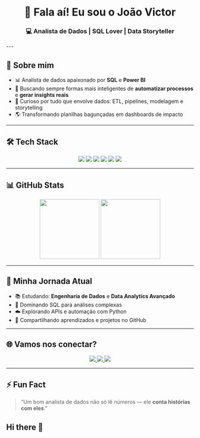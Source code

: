 <!-- Banner Animado ou Frase de Impacto -->
<h1 align="center">👋 Fala aí! Eu sou o João Victor</h1>
<h3 align="center">💻 Analista de Dados | SQL Lover | Data Storyteller</h3>
---

## 🧭 Sobre mim

- 📊 Analista de dados apaixonado por **SQL** e **Power BI**  
- 🚀 Buscando sempre formas mais inteligentes de **automatizar processos** e **gerar insights reais**  
- 🧠 Curioso por tudo que envolve dados: ETL, pipelines, modelagem e storytelling  
- 🌎 Transformando planilhas bagunçadas em dashboards de impacto  

---

## 🛠️ Tech Stack

<p align="center">
  <img src="https://img.shields.io/badge/SQL-316192?style=for-the-badge&logo=postgresql&logoColor=white"/>
  <img src="https://img.shields.io/badge/Power%20BI-F2C811?style=for-the-badge&logo=powerbi&logoColor=black"/>
  <img src="https://img.shields.io/badge/Python-3670A0?style=for-the-badge&logo=python&logoColor=ffdd54"/>
  <img src="https://img.shields.io/badge/Excel-217346?style=for-the-badge&logo=microsoft-excel&logoColor=white"/>
  <img src="https://img.shields.io/badge/VBA-217346?style=for-the-badge&logo=visual-basic&logoColor=white"/>
  <img src="https://img.shields.io/badge/GitHub-181717?style=for-the-badge&logo=github&logoColor=white"/>
</p>

---

## 📊 GitHub Stats

<p align="center">
  <img height="160em" src="https://github-readme-stats.vercel.app/api?username=Jao-Alves&show_icons=true&theme=tokyonight&hide_border=true&count_private=true"/>
  <img height="160em" src="https://github-readme-stats.vercel.app/api/top-langs/?username=Jao-Alves&layout=compact&theme=tokyonight&hide_border=true"/>
</p>

---

## 🧠 Minha Jornada Atual

- 📚 Estudando: **Engenharia de Dados** e **Data Analytics Avançado**
- 🧰 Dominando SQL para análises complexas
- ☁️ Explorando APIs e automação com Python
- 📢 Compartilhando aprendizados e projetos no GitHub

---

## 🌐 Vamos nos conectar?

<p align="center">
  <a href="https://www.linkedin.com/in/joao-victor-alves-b5bab6177/" target="_blank">
    <img src="https://img.shields.io/badge/LinkedIn-0A66C2?style=for-the-badge&logo=linkedin&logoColor=white"/>
  </a>
  <a href="mailto:seuemail@gmail.com">
    <img src="https://img.shields.io/badge/Gmail-D14836?style=for-the-badge&logo=gmail&logoColor=white"/>
  </a>
  <a href="https://seuportifolio.com" target="_blank">
    <img src="https://img.shields.io/badge/Portfólio-000000?style=for-the-badge&logo=vercel&logoColor=white"/>
  </a>
</p>

---

## ⚡ Fun Fact
> “Um bom analista de dados não só lê números — ele **conta histórias com eles**.”

## Hi there 👋

<!--
**Jao-Alves/Jao-Alves** is a ✨ _special_ ✨ repository because its `README.md` (this file) appears on your GitHub profile.

Here are some ideas to get you started:

- 🔭 I’m currently working on ...
- 🌱 I’m currently learning ...
- 👯 I’m looking to collaborate on ...
- 🤔 I’m looking for help with ...
- 💬 Ask me about ...
- 📫 How to reach me: ...
- 😄 Pronouns: ...
- ⚡ Fun fact: ...
-->
